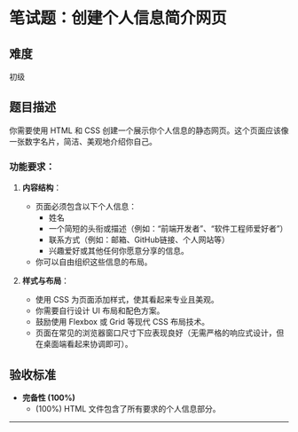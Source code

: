 # 笔试题：创建个人信息简介网页

## 难度
初级

## 题目描述
你需要使用 HTML 和 CSS 创建一个展示你个人信息的静态网页。这个页面应该像一张数字名片，简洁、美观地介绍你自己。

### 功能要求：
1.  **内容结构**：
    *   页面必须包含以下个人信息：
        *   姓名
        *   一个简短的头衔或描述（例如：“前端开发者”、“软件工程师爱好者”）
        *   联系方式（例如：邮箱、GitHub链接、个人网站等）
        *   兴趣爱好或其他任何你愿意分享的信息。
    *   你可以自由组织这些信息的布局。

2.  **样式与布局**：
    *   使用 CSS 为页面添加样式，使其看起来专业且美观。
    *   你需要自行设计 UI 布局和配色方案。
    *   鼓励使用 Flexbox 或 Grid 等现代 CSS 布局技术。
    *   页面在常见的浏览器窗口尺寸下应表现良好（无需严格的响应式设计，但在桌面端看起来协调即可）。

## 验收标准

*   **完备性 (100%)**
    *   (100%) HTML 文件包含了所有要求的个人信息部分。

  
---